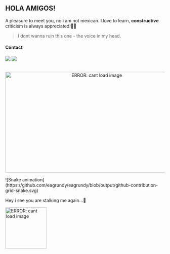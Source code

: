 ## HOLA AMIGOS! ##
A pleasure to meet you, no i am not mexican. 
I love to learn, **constructive** criticism is always appreciated!🚀🤘
> I dont wanna ruin this one - the voice in my head.

#### Contact 
<div> 
  <a href="https://www.instagram.com/_weshaan_/" target="_blank"><img src="https://www.google.com/url?sa=i&url=https%3A%2F%2Fwww.pngfind.com%2Fmpng%2FobmRw_find-me-on-transparent-background-instagram-logo-hd%2F&psig=AOvVaw0qsHhIkUBiVUm6TmAhRmfu&ust=1675929126633000&source=images&cd=vfe&ved=0CBAQjRxqFwoTCLD3ztS4hf0CFQAAAAAdAAAAABAE" target="_blank"></a>
  <a href = "mailto: weshaan108@gmail.com"><img src="![image](https://user-images.githubusercontent.com/118920744/217468192-75645ac8-8081-4523-906d-e549c0d05c7b.png)
" target="_blank"></a>
 </br>
</br>
</div>

<p align="center">
  <img src="https://media.giphy.com/media/ycnZqQLGjv8ie7soSH/giphy.gif" alt="ERROR: cant load image" width="562.5" height="316.5"/>
</p>

<div> 
  ![Snake animation](https://github.com/eagrundy/eagrundy/blob/output/github-contribution-grid-snake.svg)
 
</div>

<!--![ERROR: cant load image](https://media.giphy.com/media/ycnZqQLGjv8ie7soSH/giphy.gif)--->
<!--![ERROR: cant load image](https://media.giphy.com/media/Ll22OhMLAlVDb8UQWe/giphy.gif =250x250)--->
Hey i see you are stalking me again...👀
<p align="left">
<img src="https://media.giphy.com/media/Ll22OhMLAlVDb8UQWe/giphy.gif" alt="ERROR: cant load image" width="130" height="130"/>
</p>
<!---
weshaan/weshaan is a ✨ special ✨ repository because its `README.md` (this file) appears on your GitHub profile.
You can click the Preview link to take a look at your changes.
--->
